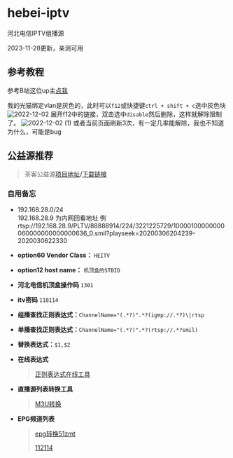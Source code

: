 # hebei-iptv
河北电信IPTV组播源

2023-11-28更新，亲测可用



## 参考教程
参考B站这位up主[点我](https://www.bilibili.com/read/cv18776837)

我的光猫绑定vlan是灰色的，此时可以`f12`或快捷键`ctrl + shift + c`选中灰色块
![2022-12-02](https://user-images.githubusercontent.com/111755912/205198063-d252728e-fffa-40ed-92eb-c6be2942d669.png)
展开f12中的链接，双击选中`disable`然后删除，这样就解除限制了。
![2022-12-02 (1)](https://user-images.githubusercontent.com/111755912/205196772-91a01bbb-8214-4ddf-a9f3-ee8ec06fe780.png)
或者当前页面刷新3次，有一定几率能解除，我也不知道为什么，可能是bug

## 公益源推荐
> 茶客公益源[项目地址](https://github.com/vamoschuck/TV)**/**[下载链接](https://raw.githubusercontent.com/vamoschuck/TV/main/M3U)
> 
> 
> 

### 自用备忘

- 192.168.28.0/24     
192.168.28.9 为内网回看地址
例rtsp://192.168.28.9/PLTV/88888914/224/3221225729/10000100000000060000000000000636_0.smil?playseek=20200306204239-2020030622330

- **option60 Vendor Class：** `HEITV`
- **option12 host name：** `机顶盒的STBID`

- **河北电信机顶盒操作码** `1301`

- **itv密码** `118114`

- **组播查找正则表达式：**`ChannelName="(.*?)".*?(igmp://.*?)\|rtsp`

- **单播查找正则表达式：**`ChannelName="(.*?)".*?(rtsp://.*?smil)`

- **替换表达式：**`$1,$2`

- **在线表达式**
  > [正则表达式在线工具](https://tool.oschina.net/regex)
- **直播源列表转换工具**
  > [M3U转换](https://guihet.com/tvlistconvert.html)
- **EPG频道列表**
  > [epg转换51zmt](http://epg.51zmt.top:8000/)
  > 
  > [112114](https://epg.112114.eu.org/)


